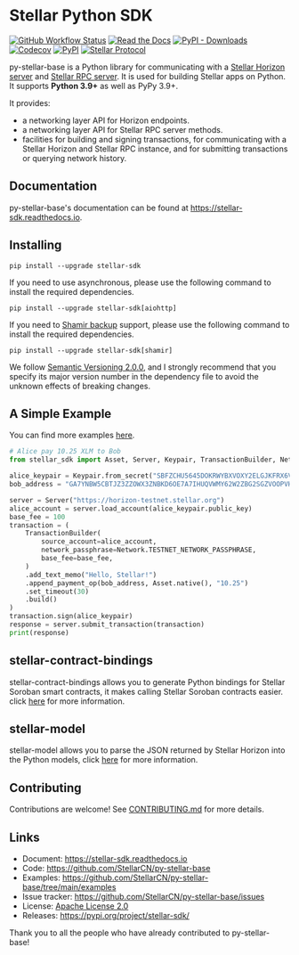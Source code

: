 # Stellar Python SDK

[![GitHub Workflow Status](https://img.shields.io/github/actions/workflow/status/StellarCN/py-stellar-base/continuous-integration-workflow.yml?branch=main)](https://github.com/StellarCN/py-stellar-base/actions)
[![Read the Docs](https://img.shields.io/readthedocs/stellar-sdk.svg)](https://stellar-sdk.readthedocs.io/en/latest/)
[![PyPI - Downloads](https://static.pepy.tech/personalized-badge/stellar-sdk?period=total&units=abbreviation&left_color=grey&right_color=brightgreen&left_text=Downloads)](https://pypi.python.org/pypi/stellar-sdk)
[![Codecov](https://img.shields.io/codecov/c/github/StellarCN/py-stellar-base/main)](https://codecov.io/gh/StellarCN/py-stellar-base)
[![PyPI](https://img.shields.io/pypi/v/stellar-sdk.svg)](https://pypi.python.org/pypi/stellar-sdk)
[![Stellar Protocol](https://img.shields.io/badge/Stellar%20Protocol-23-blue)](https://developers.stellar.org/docs/learn/fundamentals/stellar-consensus-protocol)

py-stellar-base is a Python library for communicating with
a [Stellar Horizon server](https://github.com/stellar/go/tree/master/services/horizon) and [Stellar RPC server](https://developers.stellar.org/docs/data/apis/rpc). It is used for building Stellar apps on Python. It supports **Python 3.9+** as
well as PyPy 3.9+.

It provides:

- a networking layer API for Horizon endpoints.
- a networking layer API for Stellar RPC server methods.
- facilities for building and signing transactions, for communicating with a Stellar Horizon and Stellar RPC instance, and for submitting transactions or querying network history.

## Documentation

py-stellar-base's documentation can be found at https://stellar-sdk.readthedocs.io.

## Installing

```text
pip install --upgrade stellar-sdk
```

If you need to use asynchronous, please use the following command to install the required dependencies.

```text
pip install --upgrade stellar-sdk[aiohttp]
```

If you need to [Shamir backup](https://trezor.io/learn/advanced/standards-proposals/what-is-shamir-backup) support, please use the following command to install the required dependencies.

```
pip install --upgrade stellar-sdk[shamir]
```

We follow [Semantic Versioning 2.0.0](https://semver.org/), and I strongly
recommend that you specify its major version number in the dependency
file to avoid the unknown effects of breaking changes.

## A Simple Example

You can find more examples [here](./examples).

```python
# Alice pay 10.25 XLM to Bob
from stellar_sdk import Asset, Server, Keypair, TransactionBuilder, Network

alice_keypair = Keypair.from_secret("SBFZCHU5645DOKRWYBXVOXY2ELGJKFRX6VGGPRYUWHQ7PMXXJNDZFMKD")
bob_address = "GA7YNBW5CBTJZ3ZZOWX3ZNBKD6OE7A7IHUQVWMY62W2ZBG2SGZVOOPVH"

server = Server("https://horizon-testnet.stellar.org")
alice_account = server.load_account(alice_keypair.public_key)
base_fee = 100
transaction = (
    TransactionBuilder(
        source_account=alice_account,
        network_passphrase=Network.TESTNET_NETWORK_PASSPHRASE,
        base_fee=base_fee,
    )
    .add_text_memo("Hello, Stellar!")
    .append_payment_op(bob_address, Asset.native(), "10.25")
    .set_timeout(30)
    .build()
)
transaction.sign(alice_keypair)
response = server.submit_transaction(transaction)
print(response)
```

## stellar-contract-bindings

stellar-contract-bindings allows you to generate Python bindings for Stellar Soroban smart contracts, it makes calling
Stellar Soroban contracts easier. click [here](https://github.com/lightsail-network/stellar-contract-bindings) for more information.

## stellar-model

stellar-model allows you to parse the JSON returned by Stellar Horizon
into the Python models, click [here](https://github.com/StellarCN/stellar-model) for more information.

## Contributing

Contributions are welcome! See [CONTRIBUTING.md](./CONTRIBUTING.md) for more details.

## Links

- Document: https://stellar-sdk.readthedocs.io
- Code: https://github.com/StellarCN/py-stellar-base
- Examples: https://github.com/StellarCN/py-stellar-base/tree/main/examples
- Issue tracker: https://github.com/StellarCN/py-stellar-base/issues
- License: [Apache License 2.0](https://github.com/StellarCN/py-stellar-base/blob/master/LICENSE)
- Releases: https://pypi.org/project/stellar-sdk/

Thank you to all the people who have already contributed to py-stellar-base!
